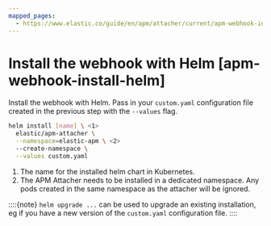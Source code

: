 ```yaml
---
mapped_pages:
  - https://www.elastic.co/guide/en/apm/attacher/current/apm-webhook-install-helm.html
---
```


# Install the webhook with Helm [apm-webhook-install-helm]

Install the webhook with Helm. Pass in your `custom.yaml` configuration file created in the previous step with the `--values` flag.

```bash
helm install [name] \ <1>
  elastic/apm-attacher \
  --namespace=elastic-apm \ <2>
  --create-namespace \
  --values custom.yaml
```

1. The name for the installed helm chart in Kubernetes.
2. The APM Attacher needs to be installed in a dedicated namespace. Any pods created in the same namespace as the attacher will be ignored.


::::{note}
`helm upgrade ...` can be used to upgrade an existing installation, eg if you have a new version of the `custom.yaml` configuration file.
::::


